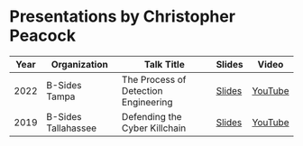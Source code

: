# Presentations by Christopher Peacock

| Year | Organization | Talk Title | Slides | Video |
| --- | --- | ----------- | --- | --- |
| 2022 | B-Sides Tampa | The Process of Detection Engineering | [Slides](https://) | [YouTube]() | 
| 2019 | B-Sides Tallahassee | Defending the Cyber Killchain | [Slides](https://) | [YouTube](https://youtu.be/4LkugAlmnzA) |
